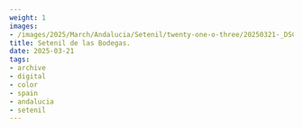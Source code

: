 ```yaml
---
weight: 1
images:
- /images/2025/March/Andalucia/Setenil/twenty-one-o-three/20250321-_DSC8555.jpg
title: Setenil de las Bodegas.
date: 2025-03-21
tags:
- archive
- digital
- color
- spain
- andalucia
- setenil
---
```


